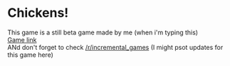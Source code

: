 Chickens!
========

This game is a still beta game made by me (when i'm typing this)<br>
<a href="https://dl.dropboxusercontent.com/u/120818218/chickens/index.html">Game link</a><br>
ANd don't forget to check <a href="http://reddit.com/r/incremental_games">/r/incremental_games</a> (I might psot updates for this game here)
